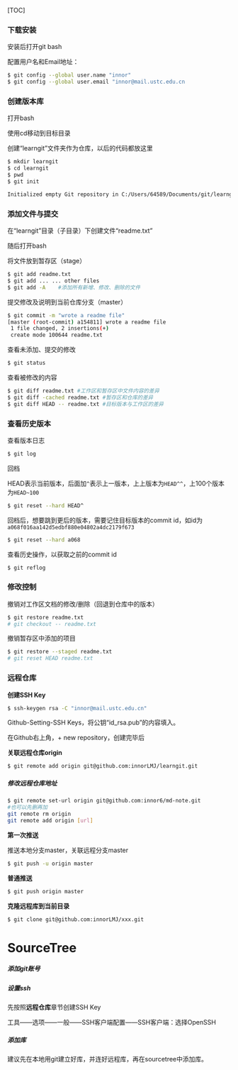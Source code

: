 [TOC]



### 下载安装

安装后打开git bash

配置用户名和Email地址：

```bash
$ git config --global user.name "innor"
$ git config --global user.email "innor@mail.ustc.edu.cn
```



### 创建版本库

打开bash

使用cd移动到目标目录

创建“learngit”文件夹作为仓库，以后的代码都放这里

```bash
$ mkdir learngit
$ cd learngit
$ pwd
$ git init

Initialized empty Git repository in C:/Users/64589/Documents/git/learngit/.git/
```



### 添加文件与提交

在“learngit”目录（子目录）下创建文件“readme.txt”

随后打开bash

将文件放到暂存区（stage）

```bash
$ git add readme.txt
$ git add ... ... other files
$ git add -A	#添加所有新增、修改、删除的文件
```

提交修改及说明到当前仓库分支（master）

```bash
$ git commit -m "wrote a readme file"
[master (root-commit) a154811] wrote a readme file
 1 file changed, 2 insertions(+)
 create mode 100644 readme.txt
```

查看未添加、提交的修改

```bash
$ git status
```

查看被修改的内容

```bash
$ git diff readme.txt #工作区和暂存区中文件内容的差异
$ git diff -cached readme.txt #暂存区和仓库的差异
$ git diff HEAD -- readme.txt #目标版本与工作区的差异
```



### 查看历史版本

查看版本日志

```bash
$ git log
```

回档

HEAD表示当前版本，后面加`^`表示上一版本，上上版本为`HEAD^^`，上100个版本为`HEAD~100`

```bash
$ git reset --hard HEAD^
```

回档后，想要跳到更后的版本，需要记住目标版本的commit id，如id为`a068f016aa142d5edbf880e04802a4dc2179f673`

```bash
$ git reset --hard a068
```

查看历史操作，以获取之前的commit id

```bash
$ git reflog
```



### 修改控制

撤销对工作区文档的修改/删除（回退到仓库中的版本）

```bash
$ git restore readme.txt
# git checkout -- readme.txt
```

撤销暂存区中添加的项目

```bash
$ git restore --staged readme.txt
# git reset HEAD readme.txt
```



### 远程仓库

**创建SSH Key**

```bash
$ ssh-keygen rsa -C "innor@mail.ustc.edu.cn"
```

Github-Setting-SSH Keys，将公钥“id_rsa.pub”的内容填入。

在Github右上角，+ new repository，创建完毕后

**关联远程仓库origin**

```bash
$ git remote add origin git@github.com:innorLMJ/learngit.git
```

##### 修改远程仓库地址

```bash
$ git remote set-url origin git@github.com:innor6/md-note.git
#也可以先删再加
git remote rm origin
git remote add origin [url]
```

**第一次推送**

推送本地分支master，关联远程分支master

```bash
$ git push -u origin master
```

**普通推送**

```bash
$ git push origin master
```

**克隆远程库到当前目录**

```bash
$ git clone git@github.com:innorLMJ/xxx.git
```



# SourceTree

##### 添加git账号

##### 设置ssh

先按照**远程仓库**章节创建SSH Key

工具——选项——一般——SSH客户端配置——SSH客户端：选择OpenSSH

##### 添加库

建议先在本地用git建立好库，并连好远程库，再在sourcetree中添加库。